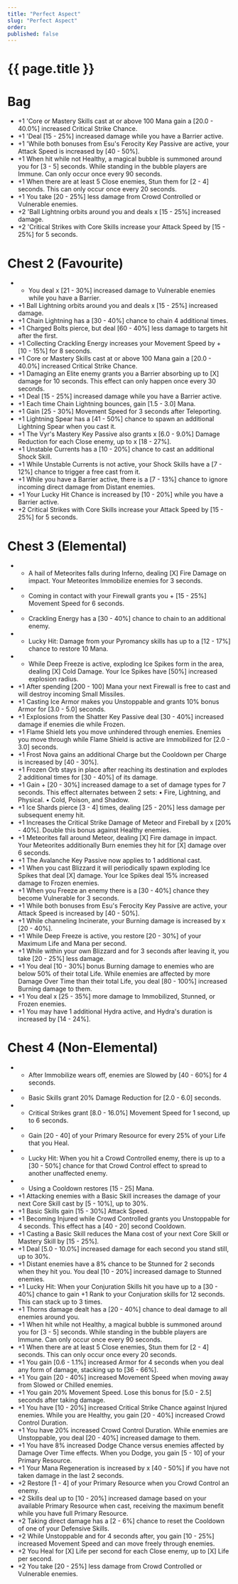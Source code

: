 ```yaml
---
title: "Perfect Aspect"
slug: "Perfect Aspect"
order: 
published: false
---
```


# {{ page.title }}

# Bag
- +1 'Core or Mastery Skills cast at or above 100 Mana gain a [20.0 - 40.0%] increased Critical Strike Chance.
- +1 'Deal [15 - 25%] increased damage while you have a Barrier active.
- +1 'While both bonuses from Esu's Ferocity Key Passive are active, your Attack Speed is increased by [40 - 50%].
- +1 When hit while not Healthy, a magical bubble is summoned around you for [3 - 5] seconds. While standing in the bubble players are Immune. Can only occur once every 90 seconds.
- +1 When there are at least 5 Close enemies, Stun them for [2 - 4] seconds. This can only occur once every 20 seconds.
- +1 You take [20 - 25%] less damage from Crowd Controlled or Vulnerable enemies.
- +2 'Ball Lightning orbits around you and deals x [15 - 25%] increased damage.
- +2 'Critical Strikes with Core Skills increase your Attack Speed by [15 - 25%] for 5 seconds.

# Chest 2 (Favourite)
- + You deal x [21 - 30%] increased damage to Vulnerable enemies while you have a Barrier.
- +1 Ball Lightning orbits around you and deals x [15 - 25%] increased damage.
- +1 Chain Lightning has a [30 - 40%] chance to chain 4 additional times.
- +1 Charged Bolts pierce, but deal [60 - 40%] less damage to targets hit after the first.
- +1 Collecting Crackling Energy increases your Movement Speed by + [10 - 15%] for 8 seconds.
- +1 Core or Mastery Skills cast at or above 100 Mana gain a [20.0 - 40.0%] increased Critical Strike Chance.
- +1 Damaging an Elite enemy grants you a Barrier absorbing up to [X] damage for 10 seconds. This effect can only happen once every 30 seconds.
- +1 Deal [15 - 25%] increased damage while you have a Barrier active.
- +1 Each time Chain Lightning bounces, gain [1.5 - 3.0] Mana.
- +1 Gain [25 - 30%] Movement Speed for 3 seconds after Teleporting.
- +1 Lightning Spear has a [41 - 50%] chance to spawn an additional Lightning Spear when you cast it.
- +1 The Vyr's Mastery Key Passive also grants x [6.0 - 9.0%] Damage Reduction for each Close enemy, up to x [18 - 27%].
- +1 Unstable Currents has a [10 - 20%] chance to cast an additional Shock Skill.
- +1 While Unstable Currents is not active, your Shock Skills have a [7 - 12%] chance to trigger a free cast from it.
- +1 While you have a Barrier active, there is a [7 - 13%] chance to ignore incoming direct damage from Distant enemies.
- +1 Your Lucky Hit Chance is increased by [10 - 20%] while you have a Barrier active.
- +2 Critical Strikes with Core Skills increase your Attack Speed by [15 - 25%] for 5 seconds.

# Chest 3 (Elemental)
- + A hail of Meteorites falls during Inferno, dealing [X] Fire Damage on impact. Your Meteorites Immobilize enemies for 3 seconds.
- + Coming in contact with your Firewall grants you + [15 - 25%] Movement Speed for 6 seconds.
- + Crackling Energy has a [30 - 40%] chance to chain to an additional enemy.
- + Lucky Hit: Damage from your Pyromancy skills has up to a [12 - 17%] chance to restore 10 Mana.
- + While Deep Freeze is active, exploding Ice Spikes form in the area, dealing [X] Cold Damage. Your Ice Spikes have [50%] increased explosion radius.
- +1 After spending [200 - 100] Mana your next Firewall is free to cast and will destroy incoming Small Missiles.
- +1 Casting Ice Armor makes you Unstoppable and grants 10% bonus Armor for [3.0 - 5.0] seconds.
- +1 Explosions from the Shatter Key Passive deal [30 - 40%] increased damage if enemies die while Frozen.
- +1 Flame Shield lets you move unhindered through enemies. Enemies you move through while Flame Shield is active are Immobilized for [2.0 - 3.0] seconds.
- +1 Frost Nova gains an additional Charge but the Cooldown per Charge is increased by [40 - 30%].
- +1 Frozen Orb stays in place after reaching its destination and explodes 2 additional times for [30 - 40%] of its damage.
- +1 Gain + [20 - 30%] increased damage to a set of damage types for 7 seconds. This effect alternates between 2 sets: • Fire, Lightning, and Physical. • Cold, Poison, and Shadow.
- +1 Ice Shards pierce [3 - 4] times, dealing [25 - 20%] less damage per subsequent enemy hit.
- +1 Increases the Critical Strike Damage of Meteor and Fireball by x [20% - 40%]. Double this bonus against Healthy enemies.
- +1 Meteorites fall around Meteor, dealing [X] Fire damage in impact. Your Meteorites additionally Burn enemies they hit for [X] damage over 6 seconds.
- +1 The Avalanche Key Passive now applies to 1 additional cast.
- +1 When you cast Blizzard it will periodically spawn exploding Ice Spikes that deal [X] damage. Your Ice Spikes deal 15% increased damage to Frozen enemies.
- +1 When you Freeze an enemy there is a [30 - 40%] chance they become Vulnerable for 3 seconds.
- +1 While both bonuses from Esu's Ferocity Key Passive are active, your Attack Speed is increased by [40 - 50%].
- +1 While channeling Incinerate, your Burning damage is increased by x [20 - 40%].
- +1 While Deep Freeze is active, you restore [20 - 30%] of your Maximum Life and Mana per second.
- +1 While within your own Blizzard and for 3 seconds after leaving it, you take [20 - 25%] less damage.
- +1 You deal [10 - 30%] bonus Burning damage to enemies who are below 50% of their total Life. While enemies are affected by more Damage Over Time than their total Life, you deal [80 - 100%] increased Burning damage to them.
- +1 You deal x [25 - 35%] more damage to Immobilized, Stunned, or Frozen enemies.
- +1 You may have 1 additional Hydra active, and Hydra's duration is increased by [14 - 24%].

# Chest 4 (Non-Elemental)
- + After Immobilize wears off, enemies are Slowed by [40 - 60%] for 4 seconds.
- + Basic Skills grant 20% Damage Reduction for [2.0 - 6.0] seconds.
- + Critical Strikes grant [8.0 - 16.0%] Movement Speed for 1 second, up to 6 seconds.
- + Gain [20 - 40] of your Primary Resource for every 25% of your Life that you Heal.
- + Lucky Hit: When you hit a Crowd Controlled enemy, there is up to a [30 - 50%] chance for that Crowd Control effect to spread to another unaffected enemy.
- + Using a Cooldown restores [15 - 25] Mana.
- +1 Attacking enemies with a Basic Skill increases the damage of your next Core Skill cast by [5 - 10%], up to 30%.
- +1 Basic Skills gain [15 - 30%] Attack Speed.
- +1 Becoming Injured while Crowd Controlled grants you Unstoppable for 4 seconds. This effect has a [40 - 20] second Cooldown.
- +1 Casting a Basic Skill reduces the Mana cost of your next Core Skill or Mastery Skill by [15 - 25%].
- +1 Deal [5.0 - 10.0%] increased damage for each second you stand still, up to 30%.
- +1 Distant enemies have a 8% chance to be Stunned for 2 seconds when they hit you. You deal [10 - 20%] increased damage to Stunned enemies.
- +1 Lucky Hit: When your Conjuration Skills hit you have up to a [30 - 40%] chance to gain +1 Rank to your Conjuration skills for 12 seconds. This can stack up to 3 times.
- +1 Thorns damage dealt has a [20 - 40%] chance to deal damage to all enemies around you.
- +1 When hit while not Healthy, a magical bubble is summoned around you for [3 - 5] seconds. While standing in the bubble players are Immune. Can only occur once every 90 seconds.
- +1 When there are at least 5 Close enemies, Stun them for [2 - 4] seconds. This can only occur once every 20 seconds.
- +1 You gain [0.6 - 1.1%] increased Armor for 4 seconds when you deal any form of damage, stacking up to [36 - 66%].
- +1 You gain [20 - 40%] increased Movement Speed when moving away from Slowed or Chilled enemies.
- +1 You gain 20% Movement Speed. Lose this bonus for [5.0 - 2.5] seconds after taking damage.
- +1 You have [10 - 20%] increased Critical Strike Chance against Injured enemies. While you are Healthy, you gain [20 - 40%] increased Crowd Control Duration.
- +1 You have 20% increased Crowd Control Duration. While enemies are Unstoppable, you deal [20 - 40%] increased damage to them.
- +1 You have 8% increased Dodge Chance versus enemies affected by Damage Over Time effects. When you Dodge, you gain [5 - 10] of your Primary Resource.
- +1 Your Mana Regeneration is increased by x [40 - 50%] if you have not taken damage in the last 2 seconds.
- +2 Restore [1 - 4] of your Primary Resource when you Crowd Control an enemy.
- +2 Skills deal up to [10 - 20%] increased damage based on your available Primary Resource when cast, receiving the maximum benefit while you have full Primary Resource.
- +2 Taking direct damage has a [2 - 6%] chance to reset the Cooldown of one of your Defensive Skills.
- +2 While Unstoppable and for 4 seconds after, you gain [10 - 25%] increased Movement Speed and can move freely through enemies.
- +2 You Heal for [X] Life per second for each Close enemy, up to [X] Life per second.
- +2 You take [20 - 25%] less damage from Crowd Controlled or Vulnerable enemies.
